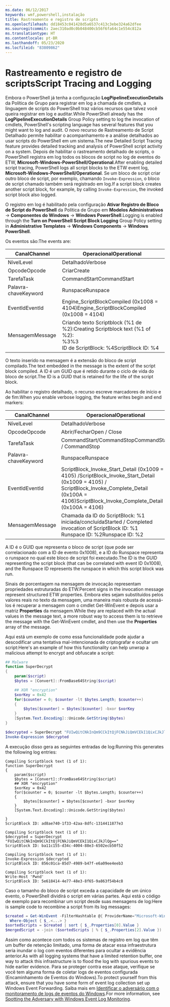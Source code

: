```yaml
---
ms.date: 06/12/2017
keywords: wmf,powershell,instalação
title: Rastreamento e registro de scripts
ms.openlocfilehash: dd18453c041428d5a6537c413c3ebe324a62dfee
ms.sourcegitcommit: 2aec310ad0c0b048400cb56f6fa64c1e554c812a
ms.translationtype: HT
ms.contentlocale: pt-BR
ms.lasthandoff: 05/23/2020
ms.locfileid: "83809862"
---
```

# <a name="script-tracing-and-logging"></a><span data-ttu-id="6e2dd-103">Rastreamento e registro de scripts</span><span class="sxs-lookup"><span data-stu-id="6e2dd-103">Script Tracing and Logging</span></span>

<span data-ttu-id="6e2dd-104">Embora o PowerShell já tenha a configuração **LogPipelineExecutionDetails** da Política de Grupo para registrar em log a chamada de cmdlets, a linguagem de scripts do PowerShell traz vários recursos que talvez você queira registrar em log e auditar.</span><span class="sxs-lookup"><span data-stu-id="6e2dd-104">While PowerShell already has the **LogPipelineExecutionDetails** Group Policy setting to log the invocation of cmdlets, PowerShell's scripting language has several features that you might want to log and audit.</span></span> <span data-ttu-id="6e2dd-105">O novo recurso de Rastreamento de Script Detalhado permite habilitar o acompanhamento e a análise detalhados ao usar scripts do PowerShell em um sistema.</span><span class="sxs-lookup"><span data-stu-id="6e2dd-105">The new Detailed Script Tracing feature provides detailed tracking and analysis of PowerShell script activity on a system.</span></span> <span data-ttu-id="6e2dd-106">Depois de habilitar o rastreamento detalhado de scripts, o PowerShell registra em log todos os blocos de script no log de eventos do ETW, **Microsoft-Windows-PowerShell/Operational**.</span><span class="sxs-lookup"><span data-stu-id="6e2dd-106">After enabling detailed script tracing, PowerShell logs all script blocks to the ETW event log, **Microsoft-Windows-PowerShell/Operational**.</span></span> <span data-ttu-id="6e2dd-107">Se um bloco de script criar outro bloco de script, por exemplo, chamando `Invoke-Expression`, o bloco de script chamado também será registrado em log.</span><span class="sxs-lookup"><span data-stu-id="6e2dd-107">If a script block creates another script block, for example, by calling `Invoke-Expression`, the invoked script block also logged.</span></span>

<span data-ttu-id="6e2dd-108">O registro em log é habilitado pela configuração **Ativar Registro de Bloco de Script do PowerShell** da Política de Grupo em **Modelos Administrativos** -> **Componentes do Windows** -> **Windows PowerShell**.</span><span class="sxs-lookup"><span data-stu-id="6e2dd-108">Logging is enabled through the **Turn on PowerShell Script Block Logging** Group Policy setting in **Administrative Templates** -> **Windows Components** -> **Windows PowerShell**.</span></span>

<span data-ttu-id="6e2dd-109">Os eventos são:</span><span class="sxs-lookup"><span data-stu-id="6e2dd-109">The events are:</span></span>

| <span data-ttu-id="6e2dd-110">Canal</span><span class="sxs-lookup"><span data-stu-id="6e2dd-110">Channel</span></span> |                               <span data-ttu-id="6e2dd-111">Operacional</span><span class="sxs-lookup"><span data-stu-id="6e2dd-111">Operational</span></span>                               |
| ------- | ----------------------------------------------------------------------- |
| <span data-ttu-id="6e2dd-112">Nível</span><span class="sxs-lookup"><span data-stu-id="6e2dd-112">Level</span></span>   | <span data-ttu-id="6e2dd-113">Detalhado</span><span class="sxs-lookup"><span data-stu-id="6e2dd-113">Verbose</span></span>                                                                 |
| <span data-ttu-id="6e2dd-114">Opcode</span><span class="sxs-lookup"><span data-stu-id="6e2dd-114">Opcode</span></span>  | <span data-ttu-id="6e2dd-115">Criar</span><span class="sxs-lookup"><span data-stu-id="6e2dd-115">Create</span></span>                                                                  |
| <span data-ttu-id="6e2dd-116">Tarefa</span><span class="sxs-lookup"><span data-stu-id="6e2dd-116">Task</span></span>    | <span data-ttu-id="6e2dd-117">CommandStart</span><span class="sxs-lookup"><span data-stu-id="6e2dd-117">CommandStart</span></span>                                                            |
| <span data-ttu-id="6e2dd-118">Palavra-chave</span><span class="sxs-lookup"><span data-stu-id="6e2dd-118">Keyword</span></span> | <span data-ttu-id="6e2dd-119">Runspace</span><span class="sxs-lookup"><span data-stu-id="6e2dd-119">Runspace</span></span>                                                                |
| <span data-ttu-id="6e2dd-120">EventId</span><span class="sxs-lookup"><span data-stu-id="6e2dd-120">EventId</span></span> | <span data-ttu-id="6e2dd-121">Engine_ScriptBlockCompiled (0x1008 = 4104)</span><span class="sxs-lookup"><span data-stu-id="6e2dd-121">Engine_ScriptBlockCompiled (0x1008 = 4104)</span></span>                              |
| <span data-ttu-id="6e2dd-122">Mensagem</span><span class="sxs-lookup"><span data-stu-id="6e2dd-122">Message</span></span> | <span data-ttu-id="6e2dd-123">Criando texto Scriptblock (%1 de %2):</span><span class="sxs-lookup"><span data-stu-id="6e2dd-123">Creating Scriptblock text (%1 of %2):</span></span> </br> <span data-ttu-id="6e2dd-124">%3</span><span class="sxs-lookup"><span data-stu-id="6e2dd-124">%3</span></span> </br> <span data-ttu-id="6e2dd-125">ID de ScriptBlock: %4</span><span class="sxs-lookup"><span data-stu-id="6e2dd-125">ScriptBlock ID: %4</span></span> |

<span data-ttu-id="6e2dd-126">O texto inserido na mensagem é a extensão do bloco de script compilado.</span><span class="sxs-lookup"><span data-stu-id="6e2dd-126">The text embedded in the message is the extent of the script block compiled.</span></span> <span data-ttu-id="6e2dd-127">A ID é um GUID que é retido durante o ciclo de vida do bloco de script.</span><span class="sxs-lookup"><span data-stu-id="6e2dd-127">The ID is a GUID that is retained for the life of the script block.</span></span>

<span data-ttu-id="6e2dd-128">Ao habilitar o registro detalhado, o recurso escreve marcadores de início e de fim:</span><span class="sxs-lookup"><span data-stu-id="6e2dd-128">When you enable verbose logging, the feature writes begin and end markers:</span></span>

| <span data-ttu-id="6e2dd-129">Canal</span><span class="sxs-lookup"><span data-stu-id="6e2dd-129">Channel</span></span> |                                 <span data-ttu-id="6e2dd-130">Operacional</span><span class="sxs-lookup"><span data-stu-id="6e2dd-130">Operational</span></span>                                |
| ------- | -------------------------------------------------------------------------- |
| <span data-ttu-id="6e2dd-131">Nível</span><span class="sxs-lookup"><span data-stu-id="6e2dd-131">Level</span></span>   | <span data-ttu-id="6e2dd-132">Detalhado</span><span class="sxs-lookup"><span data-stu-id="6e2dd-132">Verbose</span></span>                                                                    |
| <span data-ttu-id="6e2dd-133">Opcode</span><span class="sxs-lookup"><span data-stu-id="6e2dd-133">Opcode</span></span>  | <span data-ttu-id="6e2dd-134">Abrir/Fechar</span><span class="sxs-lookup"><span data-stu-id="6e2dd-134">Open / Close</span></span>                                                               |
| <span data-ttu-id="6e2dd-135">Tarefa</span><span class="sxs-lookup"><span data-stu-id="6e2dd-135">Task</span></span>    | <span data-ttu-id="6e2dd-136">CommandStart/CommandStop</span><span class="sxs-lookup"><span data-stu-id="6e2dd-136">CommandStart / CommandStop</span></span>                                                 |
| <span data-ttu-id="6e2dd-137">Palavra-chave</span><span class="sxs-lookup"><span data-stu-id="6e2dd-137">Keyword</span></span> | <span data-ttu-id="6e2dd-138">Runspace</span><span class="sxs-lookup"><span data-stu-id="6e2dd-138">Runspace</span></span>                                                                   |
| <span data-ttu-id="6e2dd-139">EventId</span><span class="sxs-lookup"><span data-stu-id="6e2dd-139">EventId</span></span> | <span data-ttu-id="6e2dd-140">ScriptBlock\_Invoke\_Start\_Detail (0x1009 = 4105) /</span><span class="sxs-lookup"><span data-stu-id="6e2dd-140">ScriptBlock\_Invoke\_Start\_Detail (0x1009 = 4105) /</span></span> </br> <span data-ttu-id="6e2dd-141">ScriptBlock\_Invoke\_Complete\_Detail (0x100A = 4106)</span><span class="sxs-lookup"><span data-stu-id="6e2dd-141">ScriptBlock\_Invoke\_Complete\_Detail (0x100A = 4106)</span></span> |
| <span data-ttu-id="6e2dd-142">Mensagem</span><span class="sxs-lookup"><span data-stu-id="6e2dd-142">Message</span></span> | <span data-ttu-id="6e2dd-143">Chamada da ID do ScriptBlock: %1 iniciada/concluída</span><span class="sxs-lookup"><span data-stu-id="6e2dd-143">Started / Completed invocation of ScriptBlock ID: %1</span></span> </br> <span data-ttu-id="6e2dd-144">Runspace ID: %2</span><span class="sxs-lookup"><span data-stu-id="6e2dd-144">Runspace ID: %2</span></span> |

<span data-ttu-id="6e2dd-145">A ID é o GUID que representa o bloco de script (que pode ser correlacionado com a ID de evento 0x1008), e a ID do Runspace representa o runspace no qual este bloco de script foi executado.</span><span class="sxs-lookup"><span data-stu-id="6e2dd-145">The ID is the GUID representing the script block (that can be correlated with event ID 0x1008), and the Runspace ID represents the runspace in which this script block was run.</span></span>

<span data-ttu-id="6e2dd-146">Sinais de porcentagem na mensagem de invocação representam propriedades estruturadas do ETW.</span><span class="sxs-lookup"><span data-stu-id="6e2dd-146">Percent signs in the invocation message represent structured ETW properties.</span></span> <span data-ttu-id="6e2dd-147">Embora eles sejam substituídos pelos valores reais no texto da mensagem, uma maneira mais robusta de acessá-los é recuperar a mensagem com o cmdlet Get-WinEvent e depois usar a matriz **Properties** da mensagem.</span><span class="sxs-lookup"><span data-stu-id="6e2dd-147">While they are replaced with the actual values in the message text, a more robust way to access them is to retrieve the message with the Get-WinEvent cmdlet, and then use the **Properties** array of the message.</span></span>

<span data-ttu-id="6e2dd-148">Aqui está um exemplo de como essa funcionalidade pode ajudar a descodificar uma tentativa mal-intencionada de criptografar e ocultar um script:</span><span class="sxs-lookup"><span data-stu-id="6e2dd-148">Here's an example of how this functionality can help unwrap a malicious attempt to encrypt and obfuscate a script:</span></span>

```powershell
## Malware
function SuperDecrypt
{
    param($script)
    $bytes = [Convert]::FromBase64String($script)

    ## XOR "encryption"
    $xorKey = 0x42
    for($counter = 0; $counter -lt $bytes.Length; $counter++)
    {
        $bytes[$counter] = $bytes[$counter] -bxor $xorKey
    }
    [System.Text.Encoding]::Unicode.GetString($bytes)
}

$decrypted = SuperDecrypt "FUIwQitCNkInQm9CCkItQjFCNkJiQmVCEkI1QixCJkJlQg=="
Invoke-Expression $decrypted
```

<span data-ttu-id="6e2dd-149">A execução disso gera as seguintes entradas de log:</span><span class="sxs-lookup"><span data-stu-id="6e2dd-149">Running this generates the following log entries:</span></span>

```Output
Compiling Scriptblock text (1 of 1):
function SuperDecrypt
{
    param($script)
    $bytes = [Convert]::FromBase64String($script)
    ## XOR "encryption"
    $xorKey = 0x42
    for($counter = 0; $counter -lt $bytes.Length; $counter++)
    {
        $bytes[$counter] = $bytes[$counter] -bxor $xorKey
    }
    [System.Text.Encoding]::Unicode.GetString($bytes)

}
ScriptBlock ID: ad8ae740-1f33-42aa-8dfc-1314411877e3

Compiling Scriptblock text (1 of 1):
$decrypted = SuperDecrypt "FUIwQitCNkInQm9CCkItQjFCNkJiQmVCEkI1QixCJkJlQg=="
ScriptBlock ID: ba11c155-d34c-4004-88e3-6502ecb50f52

Compiling Scriptblock text (1 of 1):
Invoke-Expression $decrypted
ScriptBlock ID: 856c01ca-85d7-4989-b47f-e6a09ee4eeb3

Compiling Scriptblock text (1 of 1):
Write-Host 'Pwnd'
ScriptBlock ID: 5e618414-4e77-48e3-8f65-9a863f54b4c8
```

Caso o tamanho do bloco de script exceda a capacidade de um único evento, o PowerShell dividirá o script em várias partes. <span data-ttu-id="6e2dd-151">Aqui está o código de exemplo para recombinar um script desde suas mensagens de log:</span><span class="sxs-lookup"><span data-stu-id="6e2dd-151">Here is sample code to recombine a script from its log messages:</span></span>

```powershell
$created = Get-WinEvent -FilterHashtable @{ ProviderName="Microsoft-Windows-PowerShell"; Id = 4104 } |
  Where-Object { $_.<...> }
$sortedScripts = $created | sort { $_.Properties[0].Value }
$mergedScript = -join ($sortedScripts | % { $_.Properties[2].Value })
```

<span data-ttu-id="6e2dd-152">Assim como acontece com todos os sistemas de registro em log que têm um buffer de retenção limitado, uma forma de atacar essa infraestrutura seria inundar o log com eventos diferentes para ocultar a evidência anterior.</span><span class="sxs-lookup"><span data-stu-id="6e2dd-152">As with all logging systems that have a limited retention buffer, one way to attack this infrastructure is to flood the log with spurious events to hide earlier evidence.</span></span> <span data-ttu-id="6e2dd-153">Para se proteger contra esse ataque, verifique se você tem alguma forma de coletar logs de eventos configurada (Encaminhamento de Eventos do Windows).</span><span class="sxs-lookup"><span data-stu-id="6e2dd-153">To protect yourself from this attack, ensure that you have some form of event log collection set up Windows Event Forwarding.</span></span> <span data-ttu-id="6e2dd-154">Saiba mais em [Identificar o adversário com o monitoramento de logs de eventos do Windows](https://apps.nsa.gov/iaarchive/library/reports/spotting-the-adversary-with-windows-event-log-monitoring.cfm).</span><span class="sxs-lookup"><span data-stu-id="6e2dd-154">For more information, see [Spotting the Adversary with Windows Event Log Monitoring](https://apps.nsa.gov/iaarchive/library/reports/spotting-the-adversary-with-windows-event-log-monitoring.cfm).</span></span>

